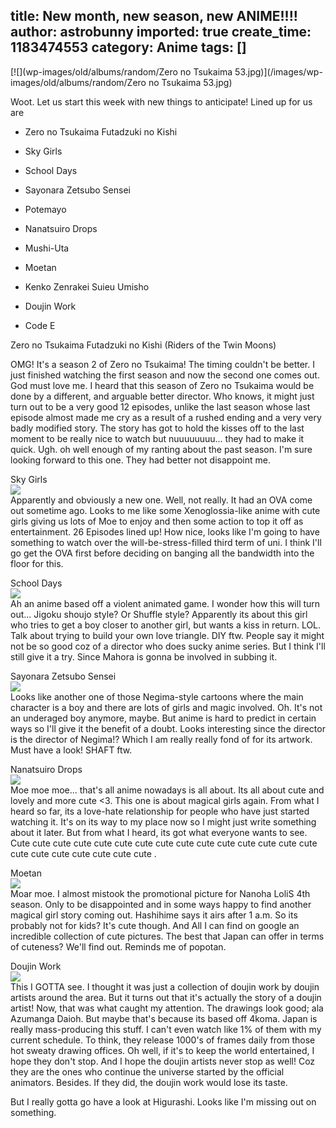 title: New month, new season, new ANIME!!!!
author: astrobunny
imported: true
create_time: 1183474553
category: Anime
tags: []
---
 [![](wp-images/old/albums/random/Zero no Tsukaima 53.jpg)](/images/wp-images/old/albums/random/Zero no Tsukaima 53.jpg)  
  
Woot. Let us start this week with new things to anticipate! Lined up for us are  

  
- Zero no Tsukaima Futadzuki no Kishi
  
- Sky Girls
  
- School Days
  
- Sayonara Zetsubo Sensei
  
- Potemayo
  
- Nanatsuiro Drops
  
- Mushi-Uta
  
- Moetan
  
- Kenko Zenrakei Suieu Umisho
  
- Doujin Work
  
- Code E
  
  
<!--more-->  
  
Zero no Tsukaima Futadzuki no Kishi (Riders of the Twin Moons)  
  
OMG! It's a season 2 of Zero no Tsukaima! The timing couldn't be better. I just finished watching the first season and now the second one comes out. God must love me. I heard that this season of Zero no Tsukaima would be done by a different, and arguable better director. Who knows, it might just turn out to be a very good 12 episodes, unlike the last season whose last episode almost made me cry as a result of a rushed ending and a very very badly modified story. The story has got to hold the kisses off to the last moment to be really nice to watch but nuuuuuuuu... they had to make it quick. Ugh. oh well enough of my ranting about the past season. I'm sure looking forward to this one. They had better not disappoint me.  
  
Sky Girls  
 [![](wp-images/old/albums/random/skygirls.jpg)](/images/wp-images/old/albums/random/skygirls.jpg)  
Apparently and obviously a new one. Well, not really. It had an OVA come out sometime ago. Looks to me like some Xenoglossia-like anime with cute girls giving us lots of Moe to enjoy and then some action to top it off as entertainment. 26 Episodes lined up! How nice, looks like I'm going to have something to watch over the will-be-stress-filled third term of uni. I think I'll go get the OVA first before deciding on banging all the bandwidth into the floor for this.  
  
School Days  
 [![](wp-images/old/albums/random/schooldays.jpg)](/images/wp-images/old/albums/random/schooldays.jpg)  
Ah an anime based off a violent animated game. I wonder how this will turn out... Jigoku shoujo style? Or Shuffle style? Apparently its about this girl who tries to get a boy closer to another girl, but wants a kiss in return. LOL. Talk about trying to build your own love triangle. DIY ftw. People say it might not be so good coz of a director who does sucky anime series. But I think I'll still give it a try. Since Mahora is gonna be involved in subbing it.  
  
Sayonara Zetsubo Sensei  
 [![](wp-images/old/albums/random/sensei.jpg)](/images/wp-images/old/albums/random/sensei.jpg)  
Looks like another one of those Negima-style cartoons where the main character is a boy and there are lots of girls and magic involved. Oh. It's not an underaged boy anymore, maybe. But anime is hard to predict in certain ways so I'll give it the benefit of a doubt. Looks interesting since the director is the director of Negima!? Which I am really really fond of for its artwork. Must have a look! SHAFT ftw.  
  
Nanatsuiro Drops  
 [![](wp-images/old/albums/random/main_01.jpg)](/images/wp-images/old/albums/random/main_01.jpg)  
Moe moe moe... that's all anime nowadays is all about. Its all about cute and lovely and more cute \<3. This one is about magical girls again. From what I heard so far, its a love-hate relationship for people who have just started watching it. It's on its way to my place now so I might just write something about it later. But from what I heard, its got what everyone wants to see. Cute cute cute cute cute cute cute cute cute cute cute cute cute cute cute cute cute cute cute cute cute cute .  
  
Moetan  
 [![](wp-images/old/albums/random/moetan.jpg)](/images/wp-images/old/albums/random/moetan.jpg)  
Moar moe. I almost mistook the promotional picture for Nanoha LoliS 4th season. Only to be disappointed and in some ways happy to find another magical girl story coming out. Hashihime says it airs after 1 a.m. So its probably not for kids? It's cute though. And All I can find on google an incredible collection of cute pictures. The best that Japan can offer in terms of cuteness? We'll find out. Reminds me of popotan.  
  
Doujin Work  
 [![](wp-images/old/albums/random/doujinwork.jpg)](/images/wp-images/old/albums/random/doujinwork.jpg)  
This I GOTTA see. I thought it was just a collection of doujin work by doujin artists around the area. But it turns out that it's actually the story of a doujin artist! Now, that was what caught my attention. The drawings look good; ala Azumanga Daioh. But maybe that's because its based off 4koma. Japan is really mass-producing this stuff. I can't even watch like 1% of them with my current schedule. To think, they release 1000's of frames daily from those hot sweaty drawing offices. Oh well, if it's to keep the world entertained, I hope they don't stop. And I hope the doujin artists never stop as well! Coz they are the ones who continue the universe started by the official animators. Besides. If they did, the doujin work would lose its taste.  
  
But I really gotta go have a look at Higurashi. Looks like I'm missing out on something.